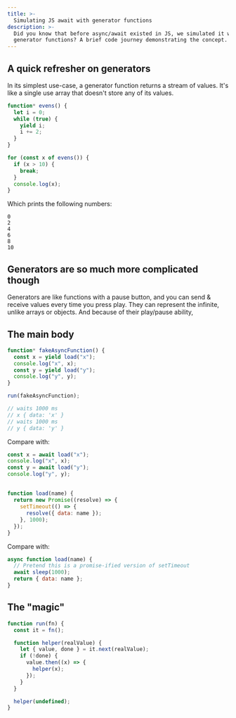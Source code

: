 ```yaml
---
title: >-
  Simulating JS await with generator functions
description: >-
  Did you know that before async/await existed in JS, we simulated it with
  generator functions? A brief code journey demonstrating the concept.
---
```


## A quick refresher on generators

In its simplest use-case, a generator function returns a stream of values. It's
like a single use array that doesn't store any of its values.

```js
function* evens() {
  let i = 0;
  while (true) {
    yield i;
    i += 2;
  }
}

for (const x of evens()) {
  if (x > 10) {
    break;
  }
  console.log(x);
}
```

Which prints the following numbers:

```
0
2
4
6
8
10
```

## Generators are so much more complicated though

Generators are like functions with a pause button, and you can send & receive
values every time you press play. They can represent the infinite, unlike arrays
or objects. And because of their play/pause ability,

## The main body

```js
function* fakeAsyncFunction() {
  const x = yield load("x");
  console.log("x", x);
  const y = yield load("y");
  console.log("y", y);
}

run(fakeAsyncFunction);

// waits 1000 ms
// x { data: 'x' }
// waits 1000 ms
// y { data: 'y' }
```

Compare with:

```js
const x = await load("x");
console.log("x", x);
const y = await load("y");
console.log("y", y);
```

##

```js
function load(name) {
  return new Promise((resolve) => {
    setTimeout(() => {
      resolve({ data: name });
    }, 1000);
  });
}
```

Compare with:

```js
async function load(name) {
  // Pretend this is a promise-ified version of setTimeout
  await sleep(1000);
  return { data: name };
}
```

## The "magic"

```js
function run(fn) {
  const it = fn();

  function helper(realValue) {
    let { value, done } = it.next(realValue);
    if (!done) {
      value.then((x) => {
        helper(x);
      });
    }
  }

  helper(undefined);
}
```
